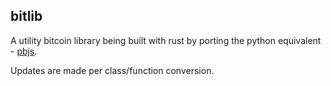 ## bitlib
A utility bitcoin library being built with rust by porting the python equivalent - [pbjs](https://github.com/enigbe/pbjs).

Updates are made per class/function conversion.